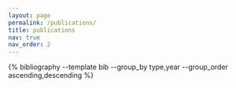 ```yaml
---
layout: page
permalink: /publications/
title: publications 
nav: true
nav_order: 2
---
```


<!-- _pages/publications.md -->
<div class="publications">

 {% bibliography --template bib --group_by type,year --group_order ascending,descending %}


</div>
